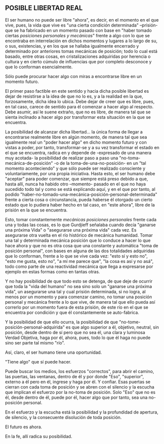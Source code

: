 ## POSIBLE LIBERTAD REAL

El ser humano no puede ser libre "ahora", es decir, en el momento en el que vive, pues, la vida que vive es "una cierta condición determinada" –prisión- que se ha fabricado en un momento pasado con base en "haber tomado ciertas _posiciones personales y mecánicas_" frente a algo con lo que se encontraba en interrelación en dichos momentos y lugares a lo largo de su, o sus, existencias, y en los que se hallaba igualmente encerrado y determinado por anteriores tomas mecánicas de posición; todo lo cual está basado, entre otras cosas, en cristalizaciones adquiridas por herencia o cultura y en cierto cúmulo de influencias que por completo desconoce y que lo conforman esencialmente.

Sólo puede procurar hacer algo con miras a encontrarse libre en un momento futuro.

El primer paso factible en este sentido y hacia dicha posible libertad es dejar de resistirse a la idea de que no lo es, y a la realidad en la que, forzosamente, dicha idea lo ubica. Debe dejar de creer que es libre, pues, en tal caso, carece de sentido para él comenzar a hacer algo al respecto. Debe asumir, así le suene extraño, que no es libre, de manera tal que se sienta inclinado a hacer algo por transformar esta situación en la que se encuentra.

La posibilidad de alcanzar dicha libertad… la única forma de llegar a encontrarse realmente libre en algún momento, de manera tal que sea igualmente real un "poder hacer algo" en dicho momento futuro y con vistas a poder, por tanto, transformar-se y a su vez transformar el estado en el que se encuentra, radica en y depende de -expresado de una manera muy acotada- la posibilidad de realizar paso a paso una "no-toma-mecánica-de-posición" -o de la toma-de-una-no-posición- en un "tal momento aconteciendo" y que sólo puede ser realizado consciente y voluntariamente, por una propia iniciativa. Hasta esto, el ser humano debe "aceptar" para poder comenzar, que siempre está preso debido a que, hasta allí, nunca ha habido otro –momento- pasado en el que no haya sucedido todo tal y como se está explicando aquí, y en el que por tanto, al podido "haber-no-tomado-una-mecánica-posición-personal-determinada" frente a cierta cosa o circunstancia, pueda haberse él otorgado un cierto estado que lo pudiera haber hecho en tal caso, en "este ahora", libre de la prisión en la que se encuentra.

Esto, tomar constantemente _mecánicas posiciones personales_ frente cada una y todas las cosas, es lo que Gurdjieff señalaba cuando decía "ganarse una próxima Vida" o "asegurarse una próxima vida" cada vez. Es asegurarse otra vuelta en el río histórico de mecánica humanidad. Tomar una tal y determinada mecánica posición que lo conduce a hacer lo que hace ahora y que no es otra cosa que una constante y automática "toma de posición personal", con bases en alguna de las dos totalidades adquiridas que lo conforman, frente a lo que se vive cada vez: "esto sí y esto no", "esto me gusta, esto no", "a mí me parece que", "la cosa es así y no asá", todo como parte de una reactividad mecánica que llega a expresarse por ejemplo en estas formas como en tantas otras.

Y no hay posibilidad de que todo esto se detenga, de que deje de ocurrir que toda la "vida del humano" no sea sino solo un "ganarse una próxima vida", un asegurarse una tal y cual prisión determinada, si no logra, al menos por un momento y para comenzar camino, no tomar una posición personal y mecánica frente a lo que vive, de manera tal que ello pueda así correrlo por un momento fuera de esta prisión, de este río en el que se encuentra por condición y que él constantemente se auto-fabrica.

Y la posibilidad de que ello ocurra, la posibilidad de que "no-tome-posición-personal-adquirida" es que algo superior a él, objetivo, neutral, sin posición, desde dentro de sí pero que no sea él, una clara y luminosa Verdad Objetiva, haga por él, ahora, pues, todo lo que él haga no puede sino ser parte tal mismo "río".

Así, claro, el ser humano tiene una oportunidad.

"Tiene algo" que sí puede hacer.

Puede buscar los medios, los esfuerzos "correctos", para abrir el camino, las puertas, las ventanas, dentro de él y por donde "Eso", "superior", externo a él pero en él, ingrese y haga por él. Y confiar. Esas puertas se cierran con cada toma de posición y se abren con el silencio y la escucha que implican el esfuerzo por la no-toma de posición. Solo "Eso" que no es él, desde dentro de él, puede por él, hacer algo que por tanto, sea una no-posición personal.

En el esfuerzo y la escucha está la posibilidad y la profundidad de apertura, de silencio, y la consecuente disolución de toda posición.

El futuro es ahora.

En la fe,
allí radica su posibilidad.